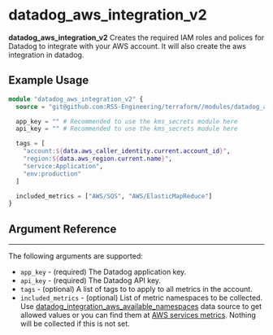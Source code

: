 # datadog_aws_integration_v2

**datadog_aws_integration_v2** Creates the required IAM roles and polices for Datadog to integrate with your AWS account. It will also create the aws integration in datadog.

## Example Usage

```terraform
module "datadog_aws_integration_v2" {
  source = "git@github.com:RSS-Engineering/terraform//modules/datadog_aws_integration_v2?ref={commit}"

  app_key = "" # Recommended to use the kms_secrets module here
  api_key = "" # Recommended to use the kms_secrets module here

  tags = [
    "account:${data.aws_caller_identity.current.account_id}",
    "region:${data.aws_region.current.name}",
    "service:Application",
    "env:production"
  ]

  included_metrics = ["AWS/SQS", "AWS/ElasticMapReduce"]
}
```

## Argument Reference

---

The following arguments are supported:

- `app_key` - (required) The Datadog application key.
- `api_key` - (required) The Datadog API key.
- `tags` - (optional) A list of tags to to apply to all metrics in the account.
- `included_metrics` - (optional) List of metric namespaces to be collected. Use [datadog_integration_aws_available_namespaces](https://registry.terraform.io/providers/DataDog/datadog/latest/docs/data-sources/integration_aws_available_namespaces) data source to get allowed values or you can find them at [AWS services metrics](https://docs.aws.amazon.com/AmazonCloudWatch/latest/monitoring/aws-services-cloudwatch-metrics.html). Nothing will be collected if this is not set.
